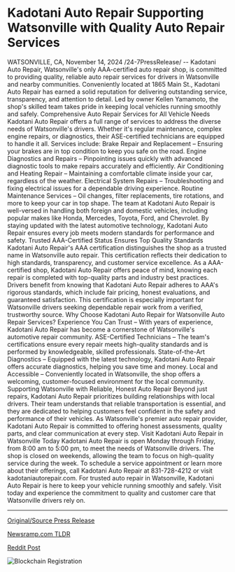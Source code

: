 # Kadotani Auto Repair Supporting Watsonville with Quality Auto Repair Services

WATSONVILLE, CA, November 14, 2024 /24-7PressRelease/ -- Kadotani Auto Repair, Watsonville's only AAA-certified auto repair shop, is committed to providing quality, reliable auto repair services for drivers in Watsonville and nearby communities. Conveniently located at 1865 Main St., Kadotani Auto Repair has earned a solid reputation for delivering outstanding service, transparency, and attention to detail. Led by owner Kellen Yamamoto, the shop's skilled team takes pride in keeping local vehicles running smoothly and safely.  Comprehensive Auto Repair Services for All Vehicle Needs  Kadotani Auto Repair offers a full range of services to address the diverse needs of Watsonville's drivers. Whether it's regular maintenance, complex engine repairs, or diagnostics, their ASE-certified technicians are equipped to handle it all.   Services include:  Brake Repair and Replacement – Ensuring your brakes are in top condition to keep you safe on the road. Engine Diagnostics and Repairs – Pinpointing issues quickly with advanced diagnostic tools to make repairs accurately and efficiently. Air Conditioning and Heating Repair – Maintaining a comfortable climate inside your car, regardless of the weather. Electrical System Repairs – Troubleshooting and fixing electrical issues for a dependable driving experience. Routine Maintenance Services – Oil changes, filter replacements, tire rotations, and more to keep your car in top shape.  The team at Kadotani Auto Repair is well-versed in handling both foreign and domestic vehicles, including popular makes like Honda, Mercedes, Toyota, Ford, and Chevrolet. By staying updated with the latest automotive technology, Kadotani Auto Repair ensures every job meets modern standards for performance and safety.  Trusted AAA-Certified Status Ensures Top Quality Standards  Kadotani Auto Repair's AAA certification distinguishes the shop as a trusted name in Watsonville auto repair. This certification reflects their dedication to high standards, transparency, and customer service excellence. As a AAA-certified shop, Kadotani Auto Repair offers peace of mind, knowing each repair is completed with top-quality parts and industry best practices.  Drivers benefit from knowing that Kadotani Auto Repair adheres to AAA's rigorous standards, which include fair pricing, honest evaluations, and guaranteed satisfaction. This certification is especially important for Watsonville drivers seeking dependable repair work from a verified, trustworthy source.  Why Choose Kadotani Auto Repair for Watsonville Auto Repair Services?  Experience You Can Trust – With years of experience, Kadotani Auto Repair has become a cornerstone of Watsonville's automotive repair community. ASE-Certified Technicians – The team's certifications ensure every repair meets high-quality standards and is performed by knowledgeable, skilled professionals. State-of-the-Art Diagnostics – Equipped with the latest technology, Kadotani Auto Repair offers accurate diagnostics, helping you save time and money. Local and Accessible – Conveniently located in Watsonville, the shop offers a welcoming, customer-focused environment for the local community.  Supporting Watsonville with Reliable, Honest Auto Repair  Beyond just repairs, Kadotani Auto Repair prioritizes building relationships with local drivers. Their team understands that reliable transportation is essential, and they are dedicated to helping customers feel confident in the safety and performance of their vehicles. As Watsonville's premier auto repair provider, Kadotani Auto Repair is committed to offering honest assessments, quality parts, and clear communication at every step.  Visit Kadotani Auto Repair in Watsonville Today  Kadotani Auto Repair is open Monday through Friday, from 8:00 am to 5:00 pm, to meet the needs of Watsonville drivers. The shop is closed on weekends, allowing the team to focus on high-quality service during the week. To schedule a service appointment or learn more about their offerings, call Kadotani Auto Repair at 831-728-4212 or visit kadotaniautorepair.com.  For trusted auto repair in Watsonville, Kadotani Auto Repair is here to keep your vehicle running smoothly and safely. Visit today and experience the commitment to quality and customer care that Watsonville drivers rely on. 

---

[Original/Source Press Release](https://www.24-7pressrelease.com/press-release/516177/kadotani-auto-repair-supporting-watsonville-with-quality-auto-repair-services)
                    

[Newsramp.com TLDR](https://newsramp.com/curated-news/kadotani-auto-repair-your-trusted-source-for-quality-auto-repair-in-watsonville/5b1952ad3e57c553a148e53907823752) 

 



[Reddit Post](https://www.reddit.com/r/Business_NewsRamp/comments/1gr0696/kadotani_auto_repair_your_trusted_source_for/) 



![Blockchain Registration](https://cdn.newsramp.app/24-7PressRelease/qrcode/2411/14/mend3mTs.webp)